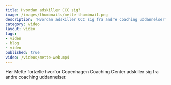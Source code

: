 ```yaml
---
title: Hvordan adskiller CCC sig?
image: /images/thumbnails/mette-thumbnail.png
description: 'Hvordan adskiller CCC sig fra andre coaching uddannelser? Hør hvad direktør og underviser, Mette Mejlhede, siger.'
category: video
layout: video
tags:
- viden
- blog
- video
published: true
video: /videos/mette-web.mp4
---
```


Hør Mette fortælle hvorfor Copenhagen Coaching Center adskiller sig fra andre coaching uddannelser.